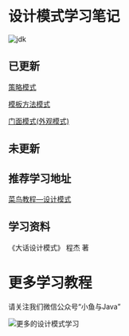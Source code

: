 # 设计模式学习笔记

![jdk](https://img.shields.io/badge/jdk-1.8-brintgreen.svg)

##	已更新

[策略模式](https://github.com/Lyn4ever29/DesignPatterns/tree/master/StrategyPattern)

[模板方法模式](https://github.com/Lyn4ever29/DesignPatterns/tree/master/TemplateMethod)

[门面模式(外观模式)](https://github.com/Lyn4ever29/DesignPatterns/tree/master/FacdePattern)

## 未更新



## 推荐学习地址

[菜鸟教程—设计模式](https://www.runoob.com/design-pattern/design-pattern-tutorial.html)

## 学习资料

《大话设计模式》 程杰 著

# 更多学习教程

请关注我们微信公众号“小鱼与Java”

![更多的设计模式学习](https://lyn4ever.gitee.io/img/wx/gzh2.png)